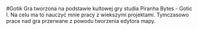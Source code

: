 #Gotik
  Gra tworzona na podstawie kultowej gry studia Piranha Bytes - Gotic I. Na celu ma to nauczyć mnie pracy z wiekszymi projektami.
  Tymczasowo prace nad gra przerwane z powodu tworzenia edytora mapy.
